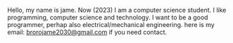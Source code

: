 Hello, my name is jame.
Now (2023) I am a computer science student. I like programming, computer science and technology.
I want to be a good programmer, perhap also electrical/mechanical engineering.
here is my email: brorojame2030@gmail.com if you need contact.

